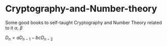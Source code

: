 # Cryptography-and-Number-theory
Some good books to self-taught Cryptography and Number Theory related to it
$\alpha$, $\beta$

$\begin{equation}
D_{n} =aD_{n-1} -bcD_{n-2}
\end{equation}$
